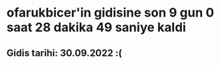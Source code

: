 # ofarukbicer'in gidisine son 9 gun 0 saat 28 dakika 49 saniye kaldi

## Gidis tarihi: 30.09.2022 :(